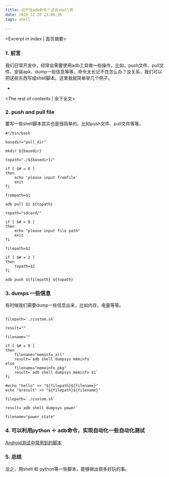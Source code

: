 ```yaml
---
title: 记不住adb命令？试试shell吧
date: 2016-12-20 23:06:36
tags: shell

---
```

<Excerpt in index | 首页摘要>
### 1. 前言

我们日常开发中，经常会需要使用adb工具做一些操作，比如，push文件、pull文件、安装apk、dump一些信息等等，命令太长记不住怎么办？没关系，我们可以把这些东西写成shell脚本。这里我就简单举几个例子。

+ <!-- more -->
<The rest of contents | 余下全文>

### 2. push and pull file

要写一些shell脚本其实也是很简单的，比如push文件、pull文件等等。

```shell
#!/bin/bash

basedir="pull_dir"

mkdir ${basedir}

topath="./${basedir}/"

if [ $# = 0 ]
then
	echo 'please input fromfile'
	exit
fi

frompath=$1

adb pull $1 ${topath}

```

```shell
topath="sdcard/"

if [ $# = 0 ]
then
	echo "please input file path"
	exit
fi

filepath=$1

if [ $# = 2 ]
then
	topath=$2
fi

adb push ${filepath} ${topath}

```

### 3. dumps 一些信息

有时候我们需要dump一些信息出来，比如内存，电量等等。

```shell

filepath=`./custom.sh`

result=""

filename=""

if [ $# = 0 ]
then
	filename="meminfo_all"
	result=`adb shell dumpsys meminfo`
else
	filename="memoinfo_pkg"
	result=`adb shell dumpsys meminfo $1`
fi

#echo "hello" >> "${filepath}${filename}"
echo "$result" >> "${filepath}${filename}"
```

```shell
filepath=`./custom.sh`

result=`adb shell dumpsys power`

filename="power_state"

```

### 4. 可以利用python ＋ adb命令，实现自动化一些自动化测试

[Android测试中常用到的脚本](https://github.com/gb112211/AndroidTestScripts)

### 5. 总结

总之，用shell 和 python等一些脚本，能够做出很多好玩的事。

